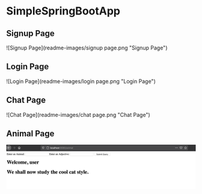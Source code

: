 # SimpleSpringBootApp

## Signup Page
![Signup Page](readme-images/signup page.png "Signup Page")

## Login Page
![Login Page](readme-images/login page.png "Login Page")

## Chat Page
![Chat Page](readme-images/chat page.png "Chat Page")

## Animal Page
![Animal Page](readme-images/animal%20page.png "Animal Page")
